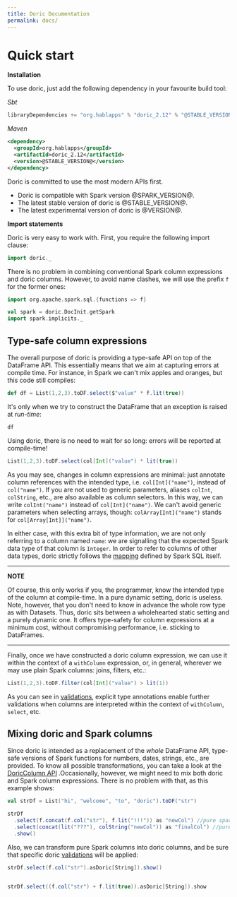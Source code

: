 ```yaml
---
title: Doric Documentation
permalink: docs/
---
```



# Quick start

__Installation__

To use doric, just add the following dependency in your favourite build tool:

_Sbt_
```scala
libraryDependencies += "org.hablapps" % "doric_2.12" % "@STABLE_VERSION@"
```
_Maven_
```xml
<dependency>
  <groupId>org.hablapps</groupId>
  <artifactId>doric_2.12</artifactId>
  <version>@STABLE_VERSION@</version>
</dependency>
```

Doric is committed to use the most modern APIs first.
* Doric is compatible with Spark version @SPARK_VERSION@.
* The latest stable version of doric is @STABLE_VERSION@.
* The latest experimental version of doric is @VERSION@.

__Import statements__

Doric is very easy to work with. First, you require the following import clause:

```scala mdoc
import doric._
```

There is no problem in combining conventional Spark column expressions and doric columns.
However, to avoid name clashes, we will use the prefix `f` for the former ones:

```scala mdoc
import org.apache.spark.sql.{functions => f}
``` 
```scala mdoc:invisible
val spark = doric.DocInit.getSpark
import spark.implicits._
```

## Type-safe column expressions

The overall purpose of doric is providing a type-safe API on top of the DataFrame API. This essentially means 
that we aim at capturing errors at compile time. For instance, in Spark we can't mix apples and oranges, but this 
code still compiles:
```scala mdoc
def df = List(1,2,3).toDF.select($"value" * f.lit(true))
```
It's only when we try to construct the DataFrame that an exception is raised at _run-time_:
```scala mdoc:crash
df
``` 

Using doric, there is no need to wait for so long: errors will be reported at compile-time!
```scala mdoc:fail
List(1,2,3).toDF.select(col[Int]("value") * lit(true))
```

As you may see, changes in column expressions are minimal: just annotate column references with the intended type, 
i.e. `col[Int]("name")`, instead of `col("name")`. If you are not used to generic parameters, aliases `colInt`, `colString`, etc., are also available as column selectors.
In this way, we can write `colInt("name")` instead of `col[Int]("name")`. We can't avoid generic parameters when
selecting arrays, though: `colArray[Int]("name")` stands for `col[Array[Int]]("name")`.

In either case, with this extra bit of type information, we are not only
referring to a column named `name`: we are signalling that the expected Spark data type of that column is `Integer`. 
In order to refer to columns of other data types, doric strictly follows the 
[mapping](https://spark.apache.org/docs/latest/sql-ref-datatypes.html) defined by Spark SQL itself. 

---
**NOTE**

Of course, this only works if you, the programmer, know the intended type 
of the column at compile-time. In a pure dynamic setting, doric is useless. Note, however, that you don't need to know 
in advance the whole row type as with Datasets. Thus, doric sits between a wholehearted static setting and a 
purely dynamic one. It offers type-safety for column expressions at a minimum cost, without compromising performance, 
i.e. sticking to DataFrames.

---

Finally, once we have constructed a doric column expression, we can use it within the context of a `withColumn` expression, 
or, in general, wherever we may use plain Spark columns: joins, filters, etc.:

```scala mdoc
List(1,2,3).toDF.filter(col[Int]("value") > lit(1))
```

As you can see in [validations](validations.md), explicit type annotations enable further validations when columns
are interpreted within the context of `withColumn`, `select`, etc.

## Mixing doric and Spark columns

Since doric is intended as a replacement of the _whole_ DataFrame API, type-safe versions of Spark functions 
for numbers, dates, strings, etc., are provided. To know all possible transformations, you can take a look at 
the [DoricColumn API](https://www.hablapps.com/doric/docs/api/latest/doric/DoricColumn.html) .Occasionally, however, we might need to mix 
both doric and Spark column expressions. There is no problem with that, as this example shows: 

```scala mdoc
val strDf = List("hi", "welcome", "to", "doric").toDF("str")

strDf
  .select(f.concat(f.col("str"), f.lit("!!!")) as "newCol") //pure spark
  .select(concat(lit("???"), colString("newCol")) as "finalCol") //pure and sweet doric
  .show()
```

Also, we can transform pure Spark columns into doric columns, and be sure that specific doric [validations](validations.md)
will be applied:
```scala mdoc
strDf.select(f.col("str").asDoric[String]).show()
```

```scala mdoc:crash

strDf.select((f.col("str") + f.lit(true)).asDoric[String]).show
```

